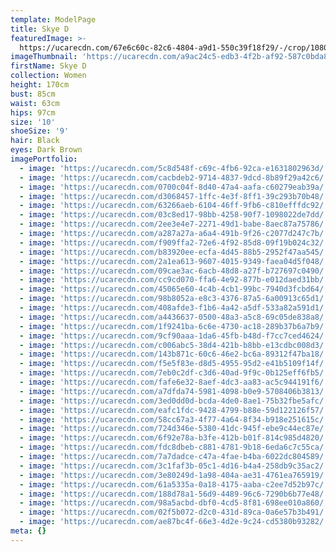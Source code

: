 ```yaml
---
template: ModelPage
title: Skye D
featuredImage: >-
  https://ucarecdn.com/67e6c60c-82c6-4804-a9d1-550c39f18f29/-/crop/1080x886/0,0/-/preview/
imageThumbnail: 'https://ucarecdn.com/a9ac24c5-edb3-4f2b-af92-587c0bda86a9/'
firstName: Skye D
collection: Women
height: 170cm
bust: 85cm
waist: 63cm
hips: 97cm
size: '10'
shoeSize: '9'
hair: Black
eyes: Dark Brown
imagePortfolio:
  - image: 'https://ucarecdn.com/5c8d548f-c69c-4fb6-92ca-e1631802963d/'
  - image: 'https://ucarecdn.com/cacbdeb2-9714-4837-9dcd-8b89f29a42c6/'
  - image: 'https://ucarecdn.com/0700c04f-8d40-47a4-aafa-c60279eab39a/'
  - image: 'https://ucarecdn.com/d3068457-1ffc-4e3f-8ff1-39c293b70b48/'
  - image: 'https://ucarecdn.com/63266aeb-6104-46ff-9fb6-c810efffdc92/'
  - image: 'https://ucarecdn.com/03c8ed17-98bb-4258-90f7-1098022de7dd/'
  - image: 'https://ucarecdn.com/2ee3e4e7-2271-49d1-babe-8aec87a75786/'
  - image: 'https://ucarecdn.com/a287a27a-a6a4-491b-9f26-c2077d247c7b/'
  - image: 'https://ucarecdn.com/f909ffa2-72e6-4f92-85d8-09f19b024c32/'
  - image: 'https://ucarecdn.com/b83920ee-ecfa-4d45-88b5-2952f47aa545/'
  - image: 'https://ucarecdn.com/2a1ea613-9607-4015-9349-faea04d5f048/'
  - image: 'https://ucarecdn.com/09cae3ac-6acb-48d8-a27f-b727697c0490/'
  - image: 'https://ucarecdn.com/cc9cd070-ffa6-4e92-877b-e012daed31bb/'
  - image: 'https://ucarecdn.com/45065e60-4c4b-4cb1-99bc-7940d3fcbd64/'
  - image: 'https://ucarecdn.com/98b8052a-e8c3-4376-87a5-6a00913c65d1/'
  - image: 'https://ucarecdn.com/408afde3-f1b6-4a42-a5df-533a82a591d1/'
  - image: 'https://ucarecdn.com/a4436637-0500-48a3-a5c8-69c05de838a8/'
  - image: 'https://ucarecdn.com/1f9241ba-6c6e-4730-ac18-289b37b6a7b9/'
  - image: 'https://ucarecdn.com/9cf90aaa-1da6-45fb-b48d-f7cc7ced4624/'
  - image: 'https://ucarecdn.com/c006abc5-38d4-421b-b8bb-e13cdbc008d3/'
  - image: 'https://ucarecdn.com/143b871c-60c6-46e2-bc6a-89312f47ba18/'
  - image: 'https://ucarecdn.com/f5e5f83e-d8d5-4955-95d2-e41b5109f14f/'
  - image: 'https://ucarecdn.com/7eb0c2df-c3d6-40ad-9f9c-0b125eff6fb5/'
  - image: 'https://ucarecdn.com/fafe6e32-8aef-4dc3-aa83-ac5c944191f6/'
  - image: 'https://ucarecdn.com/a7dfda74-5981-4098-b0e9-5708406b3813/'
  - image: 'https://ucarecdn.com/3ed0dd0d-bcda-4de0-8ae1-75b32fbe5afc/'
  - image: 'https://ucarecdn.com/eafc1fdc-9428-4799-b88e-59d122126f57/'
  - image: 'https://ucarecdn.com/58cc67a3-4f77-4a64-8f34-b918e251615c/'
  - image: 'https://ucarecdn.com/724d346e-5380-41dc-945f-ebe9c44ec87e/'
  - image: 'https://ucarecdn.com/6f92e78a-b3fe-412b-b01f-814c985d4820/'
  - image: 'https://ucarecdn.com/fdc8dbeb-c881-4781-9b18-6eda6c7c55ca/'
  - image: 'https://ucarecdn.com/7a7dadce-c47a-4fae-b4ba-6022dc804589/'
  - image: 'https://ucarecdn.com/3c1faf3b-05c1-4d16-b4a4-258db9c35ac2/'
  - image: 'https://ucarecdn.com/3e80249d-1a98-404a-ae31-4761ea765919/'
  - image: 'https://ucarecdn.com/61a5335a-0a18-4175-aaba-c2ee7d52b97c/'
  - image: 'https://ucarecdn.com/188d78a1-56d9-4489-96c6-7290b6b77e48/'
  - image: 'https://ucarecdn.com/98a5acbd-dbf0-4cd5-8f81-698ee010a860/'
  - image: 'https://ucarecdn.com/02f5b072-d2c0-431d-89ca-0a6e57b3b491/'
  - image: 'https://ucarecdn.com/ae87bc4f-66e3-4d2e-9c24-cd5380b93282/'
meta: {}
---
```


